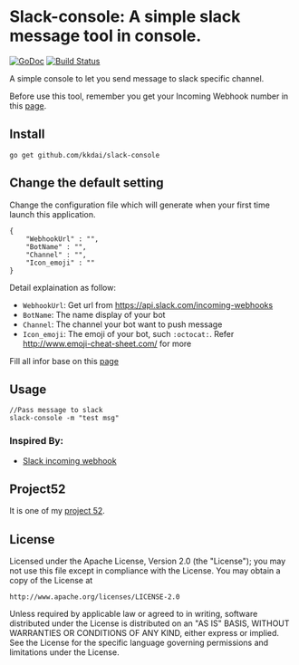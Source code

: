 Slack-console: A simple slack message tool in console.
==================
[![GoDoc](https://godoc.org/github.com/kkdai/skiplist?status.svg)](https://godoc.org/github.com/kkdai/slack-console)  [![Build Status](https://travis-ci.org/kkdai/slack-console.svg?branch=master)](https://travis-ci.org/kkdai/slack-console)


A simple console to let you send message to slack specific channel.

Before use this tool, remember you get your Incoming Webhook number in this [page](https://api.slack.com/incoming-webhooks).

Install
---------------
`go get github.com/kkdai/slack-console`


Change the default setting
---------------

Change the configuration file which will generate when your first time launch this application.

```
{
	"WebhookUrl" : "",	
	"BotName" : "",
	"Channel" : "",
	"Icon_emoji" : ""
}
```
Detail explaination as follow:

- `WebhookUrl`: Get url from https://api.slack.com/incoming-webhooks
- `BotName`: The name display of your bot
- `Channel`: The channel your bot want to push message
- `Icon_emoji`: The emoji of your bot, such `:octocat:`. Refer http://www.emoji-cheat-sheet.com/ for more

Fill all infor base on this [page](https://api.slack.com/incoming-webhooks)

Usage
---------------

```
//Pass message to slack
slack-console -m "test msg"

```

### Inspired By:

- [Slack incoming webhook](https://api.slack.com/incoming-webhooks)

Project52
---------------

It is one of my [project 52](https://github.com/kkdai/project52).


License
---------------

Licensed under the Apache License, Version 2.0 (the "License");
you may not use this file except in compliance with the License.
You may obtain a copy of the License at

    http://www.apache.org/licenses/LICENSE-2.0

Unless required by applicable law or agreed to in writing, software
distributed under the License is distributed on an "AS IS" BASIS,
WITHOUT WARRANTIES OR CONDITIONS OF ANY KIND, either express or implied.
See the License for the specific language governing permissions and
limitations under the License.